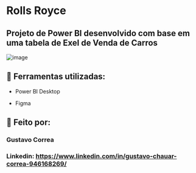 # Rolls Royce


## Projeto de Power BI desenvolvido com base em uma tabela  de Exel de Venda de Carros



![image](https://github.com/ByGustavoo/Rolls-Royce/assets/132701636/6d408d4f-1471-41fe-ae40-0570f13390c5)



## 🚀 Ferramentas utilizadas:


* Power BI Desktop

* Figma


## 📝 Feito por:

### Gustavo Correa

### Linkedin: https://www.linkedin.com/in/gustavo-chauar-correa-946168269/
